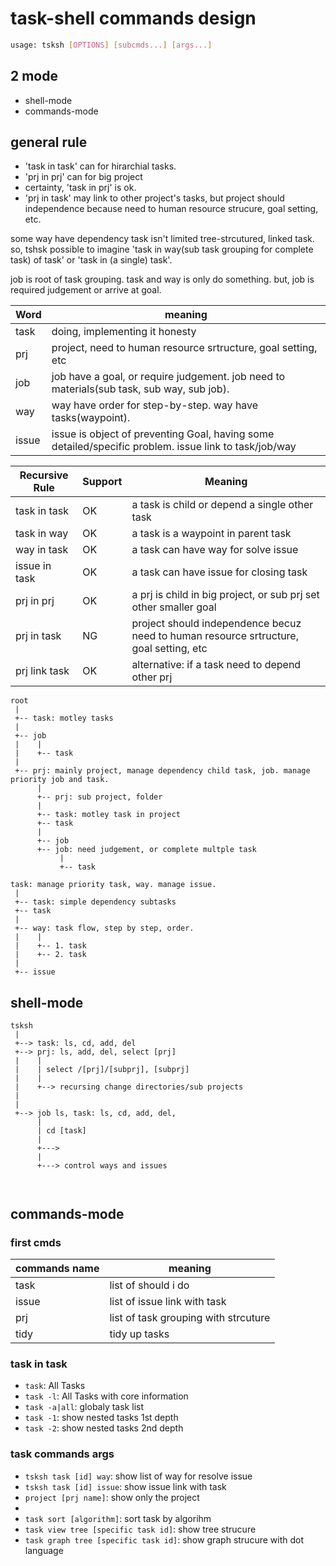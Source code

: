 # task-shell commands design

```bash
usage: tsksh [OPTIONS] [subcmds...] [args...]
```

## 2 mode

- shell-mode
- commands-mode

## general rule

- 'task in task' can for hirarchial tasks.
- 'prj in prj' can for big project
- certainty, 'task in prj' is ok.
- 'prj in task' may link to other project's tasks, but  project should independence because need to human resource strucure, goal setting, etc.

some way have dependency task isn't limited tree-strcutured, linked task.
so, tshsk possible to imagine 'task in way(sub task grouping for complete task) of task' or 'task in (a single) task'.

job is root of task grouping. task and way is only do something. but, job is required judgement or arrive at goal.

| Word | meaning |
|------|---------|
|task|doing, implementing it honesty |
|prj |project, need to human resource srtructure, goal setting, etc |
|job |job have a goal, or require judgement. job need to materials(sub task, sub way, sub job).|
|way |way have order for step-by-step. way have tasks(waypoint).
|issue|issue is object of preventing Goal, having some detailed/specific problem. issue link to task/job/way |



| Recursive Rule | Support | Meaning |
|----------------|---------|---------|
| task in task   | OK | a task is child or depend a single other task |
| task in way    | OK | a task is a waypoint in parent task |
| way in task    | OK | a task can have way for solve issue |
| issue in task  | OK | a task can have issue for closing task |
| prj in prj     | OK | a prj is child in big project, or sub prj set other smaller goal |
| prj in task    | NG | project should independence becuz need to human resource srtructure, goal setting, etc |
| prj link task  | OK | alternative: if a task need to depend other prj |

```
root
 |
 +-- task: motley tasks
 |
 +-- job
 |    |
 |    +-- task
 |
 +-- prj: mainly project, manage dependency child task, job. manage priority job and task.
      |
      +-- prj: sub project, folder
      |
      +-- task: motley task in project
      +-- task
      |
      +-- job
      +-- job: need judgement, or complete multple task
           |
           +-- task
```

```
task: manage priority task, way. manage issue.
 |
 +-- task: simple dependency subtasks
 +-- task
 |
 +-- way: task flow, step by step, order.
 |    |
 |    +-- 1. task
 |    +-- 2. task
 |
 +-- issue
```


## shell-mode

```
tsksh
 |
 +--> task: ls, cd, add, del
 +--> prj: ls, add, del, select [prj]
 |    |
 |    | select /[prj]/[subprj], [subprj]
 |    |
 |    +--> recursing change directories/sub projects
 |
 |
 +--> job ls, task: ls, cd, add, del,
      |
      | cd [task]
      |
      +--->
      |
      +---> control ways and issues



```


## commands-mode

### first cmds

| commands name | meaning |
|---------------|---------|
|task| list of should i do|
|issue| list of issue link with task
|prj | list of task grouping with strcuture |
|tidy| tidy up tasks|

### task in task

- `task`: All Tasks
- `task -l`: All Tasks with core information
- `task -a|all`: globaly task list
- `task -1`: show nested tasks 1st depth
- `task -2`: show nested tasks 2nd depth

### task commands args

- `tsksh task [id] way`: show list of way for resolve issue
- `tsksh task [id] issue`: show issue link with task
- `project [prj name]`: show only the project
-
- `task sort [algorithm]`: sort task by algorihm
- `task view tree [specific task id]`: show tree strucure
- `task graph tree [specific task id]`: show graph strucure with dot language
